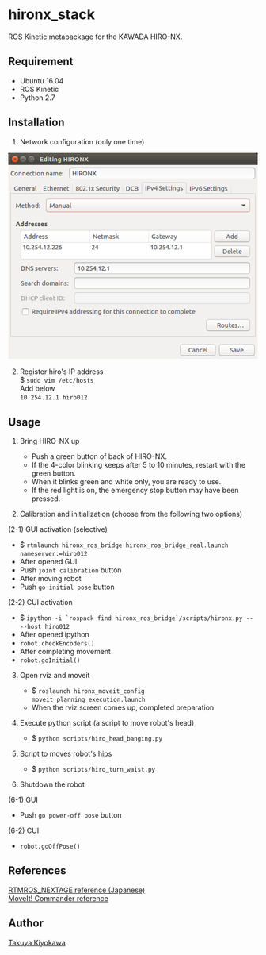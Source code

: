 # hironx_stack

ROS Kinetic metapackage for the KAWADA HIRO-NX.

## Requirement

- Ubuntu 16.04
- ROS Kinetic
- Python 2.7

## Installation

1. Network configuration (only one time)  
  
  ![PC network setting](./img/hiro_network.png)

2. Register hiro's IP address  
   \$ `sudo vim /etc/hosts`  
   Add below  
   `10.254.12.1 hiro012`

## Usage

1. Bring HIRO-NX up  
   - Push a green button of back of HIRO-NX.
   - If the 4-color blinking keeps after 5 to 10 minutes, restart with the green button.  
   - When it blinks green and white only, you are ready to use.
   - If the red light is on, the emergency stop button may have been pressed.

2. Calibration and initialization (choose from the following two options)  

(2-1) GUI activation (selective)  
   - \$ `rtmlaunch hironx_ros_bridge hironx_ros_bridge_real.launch nameserver:=hiro012`  
   - After opened GUI  
   - Push `joint calibration` button  
   - After moving robot  
   - Push `go initial pose` button  

(2-2) CUI activation   
   - \$ `` ipython -i `rospack find hironx_ros_bridge`/scripts/hironx.py -- --host hiro012 ``  
   - After opened ipython  
   - `robot.checkEncoders()`  
   - After completing movement  
   - `robot.goInitial()`

3. Open rviz and moveit    
   - \$ `roslaunch hironx_moveit_config moveit_planning_execution.launch`  
   - When the rviz screen comes up, completed preparation

4. Execute python script (a script to move robot's head)  
   - \$ `python scripts/hiro_head_banging.py`

5. Script to moves robot's hips
   - \$ `python scripts/hiro_turn_waist.py`

6. Shutdown the robot   

(6-1) GUI    
   - Push `go power-off pose` button   

(6-2) CUI
   - `robot.goOffPose()`  

## References

[RTMROS_NEXTAGE reference (Japanese)](https://rtmros-nextage.readthedocs.io/en/latest/index.html)  
[MoveIt! Commander reference](http://docs.ros.org/kinetic/api/moveit_commander/html/index.html)  

## Author

[Takuya Kiyokawa](https://takuya-ki.github.io/)  
